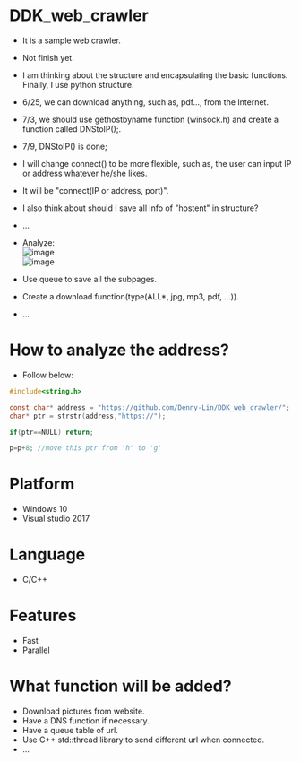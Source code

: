 # DDK_web_crawler
* It is a sample web crawler.
* Not finish yet.
* I am thinking about the structure and encapsulating the basic functions. Finally, I use python structure.
* 6/25, we can download anything, such as, pdf..., from the Internet.
* 7/3, we should use gethostbyname function (winsock.h) and create a function called DNStoIP();.
* 7/9, DNStoIP() is done;
* I will change connect() to be more flexible, such as, the user can input IP or address whatever he/she likes.
* It will be "connect(IP or address, port)".
* I also think about should I save all info of "hostent" in structure? 
* ...

* Analyze: <br>
![image](https://user-images.githubusercontent.com/67073582/124311936-172d6280-dba1-11eb-80b5-6d483d59e2c5.png) <br>
![image](https://user-images.githubusercontent.com/67073582/124312309-aa669800-dba1-11eb-80ab-558d560b2288.png) <br>

* Use queue to save all the subpages.
* Create a download function(type(ALL*, jpg, mp3, pdf, ...)).
* ...
# How to analyze the address?
* Follow below:
```C
#include<string.h>

const char* address = "https://github.com/Denny-Lin/DDK_web_crawler/";
char* ptr = strstr(address,"https://");

if(ptr==NULL) return;

p=p+8; //move this ptr from 'h' to 'g'

```

# Platform
* Windows 10
* Visual studio 2017

# Language
* C/C++

# Features
* Fast
* Parallel

# What function will be added?
* Download pictures from website.
* Have a DNS function if necessary.
* Have a queue table of url.
* Use C++ std::thread library to send different url when connected.
* ...
